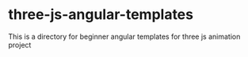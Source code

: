 # three-js-angular-templates
This is a directory for beginner angular templates for three js animation project
